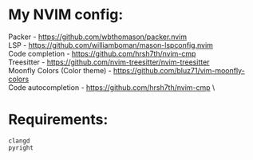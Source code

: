 # My NVIM config:

Packer - https://github.com/wbthomason/packer.nvim \
LSP - https://github.com/williamboman/mason-lspconfig.nvim \
Code completion - https://github.com/hrsh7th/nvim-cmp \
Treesitter - https://github.com/nvim-treesitter/nvim-treesitter \
Moonfly Colors (Color theme) - https://github.com/bluz71/vim-moonfly-colors \
Code autocompletion - https://github.com/hrsh7th/nvim-cmp \

# Requirements:
    clangd
    pyright

